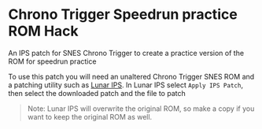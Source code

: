 # Chrono Trigger Speedrun practice ROM Hack
An IPS patch for SNES Chrono Trigger to create a practice version of the ROM for speedrun practice

To use this patch you will need an unaltered Chrono Trigger SNES ROM and a patching utility such as [Lunar IPS](https://fusoya.eludevisibility.org/lips/). In Lunar IPS select `Apply IPS Patch`, then select the downloaded patch and the file to patch
> Note: Lunar IPS will overwrite the original ROM, so make a copy if you want to keep the original ROM as well.